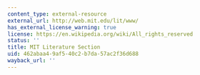 ```yaml
---
content_type: external-resource
external_url: http://web.mit.edu/lit/www/
has_external_license_warning: true
license: https://en.wikipedia.org/wiki/All_rights_reserved
status: ''
title: MIT Literature Section
uid: 462abaa4-9af5-40c2-b7da-57ac2f36d688
wayback_url: ''
---
```

